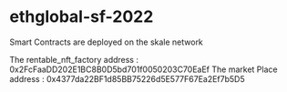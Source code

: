 # ethglobal-sf-2022
Smart Contracts are deployed on the skale network

The rentable_nft_factory address : 0x2FcFaaDD202E1BC8B0D5bd701f0050203C70EaEf
The market Place address : 0x4377da22BF1d85BB75226d5E577F67Ea2Ef7b5D5
